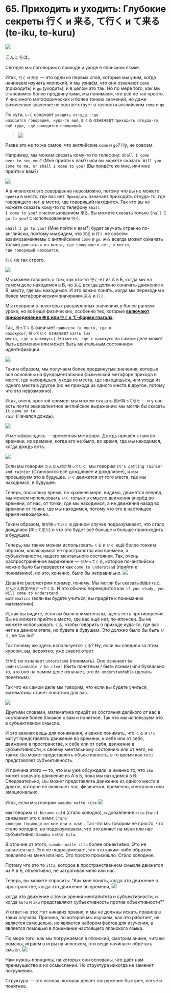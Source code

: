 # **65. Приходить и уходить: Глубокие секреты 行く и 来る, て行く и て来る (te-iku, te-kuru)**

![](image251.webp)

こんにちは。

Сегодня мы поговорим о приходе и уходе в японском языке.

Итак, <code>行く</code> и <code>来る</code> — это одни из первых слов, которые мы учим, когда начинаем изучать японский, и мы узнаём, что они означают <code>come</code> (приходить) и <code>go</code> (уходить), и в целом это так. Но по мере того, как мы становимся более продвинутыми, мы понимаем, что всё не так просто. У них много метафорических и более тонких значений, но даже физическое значение не соответствует в точности английским <code>come</code> и <code>go</code>.

По сути, <code>いく</code> означает <code>уходить оттуда, где находится говорящий, куда-то ещё</code>, а <code>くる</code> означает <code>приходить откуда-то ещё туда, где находится говорящий</code>.

> ![](image1005.webp)

Разве это не то же самое, что английские <code>come</code> и <code>go</code>? Ну, не совсем.

Например, мы можем сказать кому-то по телефону: <code>Shall I come over to see you?</code> (Мне прийти к вам?) или вы можете сказать: <code>Will you come to me, or shall I come to you?</code> (Вы придёте ко мне, или мне прийти к вам?)

![](image572.webp)

А в японском это совершенно невозможно, потому что вы не можете <code>прийти</code> в место, где вас нет. <code>Приходить</code> означает приходить откуда-то, где говорящего нет, в место, где говорящий находится. Так что вы не можете сказать кому-то по телефону <code>Shall I come to you?</code> с использованием <code>来る</code>. Вы можете сказать только <code>Shall I go to you?</code> с использованием <code>行く</code>.

<code>Shall I go to you?</code> (Мне пойти к вам?) будет звучать странно по-английски, поэтому мы видим, что <code>来る</code> и <code>行く</code> не совсем взаимозаменяемы с английскими <code>come</code> и <code>go</code>. <code>来る</code> всегда может означать только <code>двигаться из места, где говорящего нет, в место, где говорящий находится</code>.

<code>行く</code> не так строго.

![](image195.webp)

Мы можем говорить о том, как кто-то <code>行く</code>-ет из А в Б, когда мы на самом деле находимся в В, но <code>来る</code> всегда должно означать движение к В, месту, где мы находимся. И это важно понять, когда мы переходим к более метафорическим значениям <code>来る</code> и <code>行く</code>.

Мы говорили о некоторых расширенных значениях в более раннем уроке, но всё ещё физических, особенно тех, которые [**включают присоединение <code>来る</code> или <code>行く</code> к て-форме глагола**](https://www.youtube.com/watch?v=PsTsliRe2Cg).

Так, <code>持ってくる</code> означает <code>принести (в место, где я нахожусь)</code>; <code>持っていく</code> означает <code>взять (из места, где я нахожусь)</code>. Но <code>место, где я нахожусь</code> на самом деле может быть временем или может быть ментальным состоянием идентификации.

![](image214.webp)

Таким образом, мы получаем более продвинутые значения, которые все основаны на фундаментальной физической метафоре прихода в место, где находишься, ухода из места, где находишься, или ухода из одного места в другое (но не прихода из одного места в другое, потому что это невозможно).

Итак, очень простой пример: мы можем сказать <code>雨が降ってきた</code> — и у нас есть почти эквивалентное английское выражение: мы могли бы сказать <code>It came on to rain</code> (Начался дождь).

![](image997.webp)

И метафора здесь — временная метафора. Дождь пришёл к нам во времени, из времени, когда его не было, во время, где мы находимся, когда дождь есть.

![](image882.webp)

Если мы говорим <code>だんだん雨が降っていく</code>, мы говорим <code>It's getting rainier and rainier</code> (Становится всё дождливее и дождливее), и мы проецируем это в будущее. <code>いく</code> движется от того места, где мы находимся, в будущее.

Теперь, поскольку время, по крайней мере, видимо, движется вперёд, мы можем использовать <code>いく</code> только в смысле движения вперёд во времени, от нас, от точки, где мы находимся, а не движения назад во времени от точки, где мы находимся, потому что это в настоящее время невозможно.

Таким образом, <code>雨が降っていく</code> в данном случае подразумевает, что стало дождливо (<code>降って来た</code>) и что это будет всё больше и больше происходить в будущем.

Теперь, мы также можем использовать <code>くる</code> и <code>いく</code> ещё более тонким образом, касающимся не пространства или времени, а субъективности, нашего ментального состояния. Так, очень распространённое выражение — <code>分かってくる</code>, которое по-английски можно было бы перевести как <code>come to understand</code> (прийти к пониманию), но это, конечно, было бы неправильно.
![](image149.webp)

Давайте рассмотрим пример, почему. Мы могли бы сказать <code>勉強すれば、だんだん数学が分かってくる</code>. И это обычно переводится как <code>if you study, you will come to understand mathematics</code> (если вы будете учиться, вы придёте к пониманию математики).

И, как вы видите, если вы были внимательны, здесь есть противоречие. Вы не можете прийти в место, где вас ещё нет, по-японски. Вы не можете использовать <code>くる</code>, чтобы говорить о приходе куда-то, где вас нет на данном этапе, но будете в будущем. Это должно было бы быть <code>いく</code>, не так ли?

Так почему же здесь используется <code>くる</code>? Ну, если вы следили за этим курсом, вы, вероятно, уже знаете ответ.

<code>分かる</code> не означает <code>understand</code> (понимать). Оно означает <code>be understandable / be clear</code> (быть понятным / быть ясным) или буквально то, что оно на самом деле означает, это <code>do understandable</code> (делать понятным).

Так что на самом деле мы говорим, что если вы будете учиться, математика станет понятной для вас.

![](image277.webp)

Другими словами, математика придёт из состояния далёкого от вас в состояние более близкое к вам и понятное. Так что мы используем это в субъективном смысле.

И это важная вещь для понимания, и важно понимать, что <code>くる</code> и <code>いく</code> могут представлять движение во времени, к себе или от себя, движение в пространстве, к себе или от себя, движение в субъективности, к своему ментальному состоянию или от него, но также <code>iku</code> может представлять объективность, в то время как <code>kuru</code> представляет субъективность.

И причина этого — то, что мы уже обсуждали, а именно то, что <code>iku</code> может означать движение из А в Б, пока мы находимся в В. Следовательно, <code>iku</code> может представлять движение из одного места в другое, которое не включает нас, физически, временно, ментально или эмоционально.

Итак, если мы говорим <code>samuku natte kita</code>
![](image82.webp)

мы говорим <code>it became cold</code> (стало холодно), и добавление <code>kita</code> (<code>kuru</code>) связывает это с нами: <code>Стало холодно (приходя ко мне или к нам).</code> Так что мы говорим не просто, что стало холодно, но подразумеваем, что это влияет на меня или нас субъективно: <code>Samuku natte kita</code>.

В отличие от этого, <code>samuku natte itta</code> более объективно. Это не касается нас. Это не подразумевает, что это каким-либо образом повлияло на меня или нас. Это просто произошло. Стало холоднее.

Потому что это то <code>itta</code>, которое в пространственном смысле движется из А в Б, объективно, не затрагивая меня или нас.

Теперь, вы можете спросить: "Как мне понять, когда это движение в пространстве, когда это движение во времени,
![](image496.webp)

когда это движение с точки зрения менталитета и субъективности, и когда <code>kuru</code> и <code>iku</code> представляют субъективность против объективности?"

И ответ на это: Нет никаких правил, и мы не должны искать правила в таких случаях. Причина, по которой мы изучаем, как это работает, не является самоцелью, не является набором фактов для изучения, а является помощью в понимании настоящего японского языка.

По мере того, как мы погружаемся в японский, смотрим аниме, читаем романы, играем в игры на японском, эти вещи начинают обретать смысл.
![](image738.webp)

Нам нужны принципы, на которых они основаны, что даёт нам преимущество в их осмыслении. Но структура никогда не заменит погружения.

Структура — это основа, которая делает погружение быстрее, легче и понятнее.
